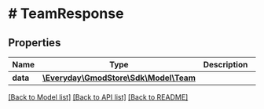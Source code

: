 # # TeamResponse

## Properties

Name | Type | Description | Notes
------------ | ------------- | ------------- | -------------
**data** | [**\Everyday\GmodStore\Sdk\Model\Team**](Team.md) |  | [optional] 

[[Back to Model list]](../../README.md#documentation-for-models) [[Back to API list]](../../README.md#documentation-for-api-endpoints) [[Back to README]](../../README.md)


